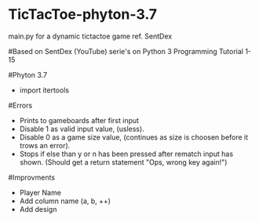 # TicTacToe-phyton-3.7
main.py for a dynamic tictactoe game ref. SentDex

#Based on SentDex (YouTube) serie's on Python 3 Programming Tutorial 1-15

#Phyton 3.7
- import itertools

#Errors
- Prints to gameboards after first input
- Disable 1 as valid input value, (usless).
- Disable 0 as a game size value, (continues as size is choosen before it trows an error).
- Stops if else than y or n has been pressed after rematch input has shown. (Should get a return statement "Ops, wrong key again!") 


#Improvments
- Player Name
- Add column name (a, b, ++)
- Add design 
